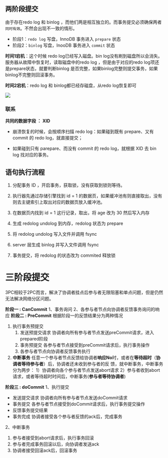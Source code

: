 ## 两阶段提交

由于存在redo log 和 binlog ，而他们两是相互独立的。而事务提交必须确保两者`同时有效`。不然会出现不一致的情形。

- 阶段1：`redo log` 写盘，InnoDB 事务进入 `prepare` 状态
- 阶段2：`binlog` 写盘，InooDB 事务进入 `commit` 状态

**时间1宕机**：这个时候 redo log已经写入磁盘。bin log没有刷到磁盘所以会消失。服务器从故障中恢复时，读取磁盘中的redo log ，但是由于对应的redo log项还是prepare状态，就要判断binlog 是否完整，如果binlog完整则提交事务，如果binlog不完整则回滚事务。

**时间2宕机**：redo log 和 binlog都已经存磁盘，从redo log恢复即可

![](https://tva1.sinaimg.cn/large/007S8ZIlly1gizdkr94qej30cn0lidge.jpg)

### 联系

**共同的数据字段 ： XID**

- 崩溃恢复的时候，会按顺序扫描 redo log：如果碰到既有 prepare、又有 commit 的 redo log，就直接提交；

- 如果碰到只有 parepare、而没有 commit 的 redo log，就根据 XID 去 bin log 找对应的事务。



## 语句执行流程

1. 分配事务 ID ，开启事务，获取锁，没有获取到锁则等待。

2. 执行器先通过存储引擎找到 id = 1 的数据页，如果缓冲池有则直接取出，没有则去主键索引上取出对应的数据页放入缓冲池。
3. 在数据页内找到 id = 1 这行记录，取出，将 age 改为 30 然后写入内存
4. 生成 redolog undolog 到内存，redolog 状态为 prepare
5. 将 redolog undolog 写入文件并调用 fsync
6. server 层生成 binlog 并写入文件调用 fsync
7. 事务提交，将 redolog 的状态改为 commited 释放锁



# 三阶段提交

3PC相较于2PC而言，解决了协调者挂点后参与者无限阻塞和单点问题，但是仍然无法解决网络分区问题。

**阶段一 : CanCommit**
1、事务询问
2、各参与者节点向协调者反馈事务询问的响应
**阶段二 : PreCommit**
根据阶段一的反馈结果分为两种情况

1. 执行事务预提交
    1. 发送预提交请求
        协调者向所有参与者节点发送preCommit请求，进入prepared阶段
    2. 事务预提交
        各参与者节点接受到preCommit请求后，执行事务操作
    3. 各参与者节点向协调者反馈事务执行
2. **中断事务**
    任意一个参与者节点反馈给协调者**响应No**时，或者在**等待超时**（**协调者等待参与者**）后，协调者还未收到参与者的反
    馈，就中断事务，中断事务分为两步：
    1）协调者向各个参与者节点发送abort请求
    2）参与者收到abort请求，或者等待超时时间后，中断事务(**参与者等待协调者**)

**阶段三 : doCommit**
1、执行提交

- 发送提交请求
    协调者向所有参与者节点发送doCommit请求
- 事务提交
    各参与者节点接受到doCommit请求后，执行事务提交操作
- 反馈事务提交结果
- 事务完成
    协调者接受各个参与者反馈的ack后，完成事务

2、中断事务

1. 参与者接受到abort请求后，执行事务回滚
2. 参与者完成事务回滚以后，向协调者发送ack
3. 协调者接受回滚ack后，回滚事务